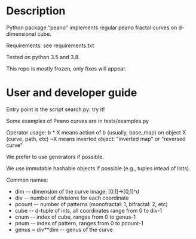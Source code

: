 # Description

Python package "peano" implements regular peano fractal curves on d-dimensional cube.

Requirements: see requirements.txt

Tested on python 3.5 and 3.8.

This repo is mostly frozen, only fixes will appear.


# User and developer guide

Entry point is the script search.py: try it!

Some examples of Peano curves are in tests/examples.py

Operator usage:
b * X means action of b (usually, base_map) on object X (curve, path, etc)
~X means inverted object: "inverted map" or "reversed curve"

We prefer to use generators if possible.

We use immutable hashable objects if possible (e.g., tuples intead of lists).

Common names:
* dim -- dimension of the curve image: [0,1]->[0,1]^d
* div -- number of divisions for each coordinate
* pcount -- number of patterns (monofractal: 1, bifractal: 2, etc)
* cube -- d-tuple of ints, all coordinates range from 0 to div-1
* cnum -- index of cube, ranges from 0 to genus-1
* pnum -- index of pattern, ranges from 0 to pcount-1
* genus = div**dim -- genus of the curve
